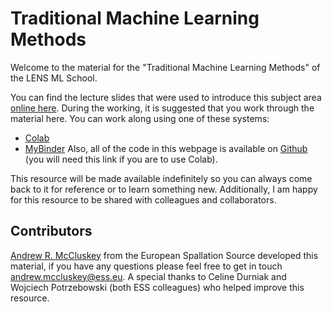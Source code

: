 # Traditional Machine Learning Methods

Welcome to the material for the "Traditional Machine Learning Methods" of the LENS ML School.

You can find the lecture slides that were used to introduce this subject area [online here](https://mccluskey.scot/talks/trad_ml_methods).
During the working, it is suggested that you work through the material here. 
You can work along using one of these systems: 
- [Colab](https://colab.research.google.com/)
- [MyBinder](https://mybinder.org/v2/gh/arm61/trad_ml_methods/HEAD)
Also, all of the code in this webpage is available on [Github](https://github.com/arm61/trad_ml_methods) (you will need this link if you are to use Colab). 

This resource will be made available indefinitely so you can always come back to it for reference or to learn something new.
Additionally, I am happy for this resource to be shared with colleagues and collaborators.

## Contributors

[Andrew R. McCluskey](https://mccluskey.scot) from the European Spallation Source developed this material, if you have any questions please feel free to get in touch [andrew.mccluskey@ess.eu](mailto:andrew.mccluskey@ess.eu).
A special thanks to Celine Durniak and Wojciech Potrzebowski (both ESS colleagues) who helped improve this resource. 
